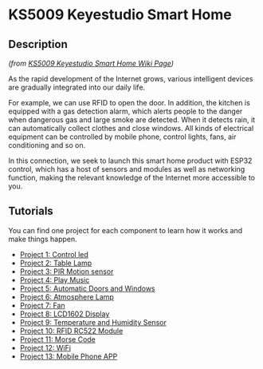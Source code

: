 # KS5009 Keyestudio Smart Home

## Description
*(from [KS5009 Keyestudio Smart Home Wiki Page](https://wiki.keyestudio.com/KS5009_Keyestudio_Smart_Home))*

As the rapid development of the Internet grows, various intelligent devices are gradually integrated into our daily life.

For example, we can use RFID to open the door. In addition, the kitchen is equipped with a gas detection alarm, which alerts people to the danger when dangerous gas and large smoke are detected. When it detects rain, it can automatically collect clothes and close windows. All kinds of electrical equipment can be controlled by mobile phone, control lights, fans, air conditioning and so on.

In this connection, we seek to launch this smart home product with ESP32 control, which has a host of sensors and modules as well as networking function, making the relevant knowledge of the Internet more accessible to you.

## Tutorials

You can find one project for each component to learn how it works and make things happen.

- [Project 1: Control led](/project01/README.md)
- [Project 2: Table Lamp](/project02/README.md)
- [Project 3: PIR Motion sensor](/project03/README.md)
- [Project 4: Play Music](/project04/README.md)
- [Project 5: Automatic Doors and Windows](/project05/README.md)
- [Project 6: Atmosphere Lamp](/project06/README.md)
- [Project 7: Fan](/project07/README.md)
- [Project 8: LCD1602 Display](/project08/README.md)
- [Project 9: Temperature and Humidity Sensor](/project09/README.md)
- [Project 10: RFID RC522 Module](/project10/README.md)
- [Project 11: Morse Code](/project11/README.md)
- [Project 12: WiFi](project12/README.md)
- [Project 13: Mobile Phone APP](project13/README.md)

